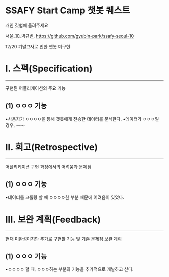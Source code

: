 # SSAFY Start Camp 챗봇 퀘스트
개인 깃헙에 올려주세요

서울_10_박규빈, https://github.com/gyubin-park/ssafy-seoul-10

12/20 기말고사로 인한 챗봇 미구현

# I. 스펙(Specification)
----------------------------------------------------------------------
구현된 어플리케이션의 주요 기능

## (1) ㅇㅇㅇ 기능
 •사용자가 ㅇㅇㅇㅇ을 통해 챗봇에게 전송한 데이터를 분석한다.
 •데이터가 ㅇㅇㅇ일 경우, ~~~

# II. 회고(Retrospective)
----------------------------------------------------------------------
어플리케이션 구현 과정에서의 어려움과 문제점

## (1) ㅇㅇㅇ 기능
 •데이터를 크롤링 할 때 ㅇㅇㅇㅇ한 부분 때문에 어려움이 있었다.

# III. 보완 계획(Feedback)
----------------------------------------------------------------------
현재 미완성이지만 추가로 구현할 기능 및 기존 문제점 보완 계획
## (1) ㅇㅇㅇ 기능
 •ㅇㅇㅇㅇ 할 때, ㅇㅇㅇ하는 부분의 기능을 추가적으로 개발하고 싶다.
